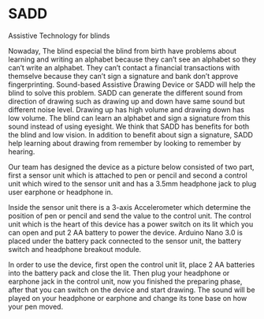 # SADD
Assistive Technology for blinds

Nowaday, The blind especial the blind from birth have problems about learning and writing an alphabet because they can’t see an alphabet so they can’t write an alphabet. They can’t contact a financial transactions with themselve because they can’t sign a signature and bank don’t approve fingerprinting.
Sound-based Assistive Drawing Device or SADD will help the blind to solve this problem. SADD can generate the different sound from direction of drawing such as drawing up and down have same sound but different noise level. Drawing up has high volume and drawing down has low volume. The blind can learn an alphabet and sign a signature from this sound instead of using eyesight. We think that SADD has benefits for both the blind and low vision. In addition to benefit about sign a signature, SADD help learning about drawing from remember by looking to remember by hearing.

Our team has designed the device as a picture below consisted of two part, first a sensor unit which is attached to pen or pencil and second a control unit which wired to the sensor unit and has a 3.5mm headphone jack to plug user earphone or headphone in.

Inside the sensor unit there is a 3-axis Accelerometer which determine the position of pen or pencil and send the value to the control unit.
The control unit which is the heart of this device has a power switch on its lit which you can open and put 2 AA battery to power the device.
Arduino Nano 3.0 is placed under the battery pack connected to the sensor unit, the battery switch and headphone breakout module.

In order to use the device, first open the control unit lit, place 2 AA batteries into the battery pack and close the lit. Then plug your headphone or earphone jack in the control unit, now you finished the preparing phase, after that you can switch on the device and start drawing. The sound will be played on your headphone or earphone and change its tone base on how your pen moved.